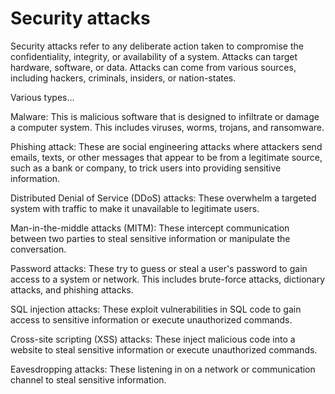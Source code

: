 # Security attacks

Security attacks refer to any deliberate action taken to compromise the confidentiality, integrity, or availability of a system. Attacks can target hardware, software, or data. Attacks can come from various sources, including hackers, criminals, insiders, or nation-states.

Various types…

Malware: This is malicious software that is designed to infiltrate or damage a computer system. This includes viruses, worms, trojans, and ransomware.

Phishing attack: These are social engineering attacks where attackers send emails, texts, or other messages that appear to be from a legitimate source, such as a bank or company, to trick users into providing sensitive information.

Distributed Denial of Service (DDoS) attacks: These overwhelm a targeted system with traffic to make it unavailable to legitimate users.

Man-in-the-middle attacks (MITM): These intercept communication between two parties to steal sensitive information or manipulate the conversation.

Password attacks: These try to guess or steal a user's password to gain access to a system or network. This includes brute-force attacks, dictionary attacks, and phishing attacks.

SQL injection attacks: These exploit vulnerabilities in SQL code to gain access to sensitive information or execute unauthorized commands.

Cross-site scripting (XSS) attacks: These inject malicious code into a website to steal sensitive information or execute unauthorized commands.

Eavesdropping attacks: These listening in on a network or communication channel to steal sensitive information.
